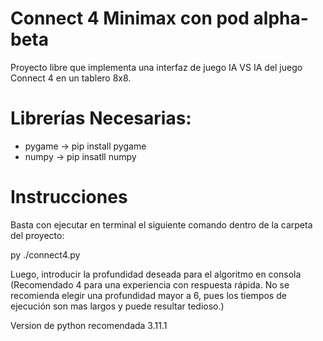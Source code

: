# Connect 4 Minimax con pod alpha-beta

Proyecto libre que implementa una interfaz de juego IA VS IA del juego Connect 4 en un tablero 8x8.

# Librerías Necesarias:

- pygame -> pip install pygame
- numpy -> pip insatll numpy 

# Instrucciones

Basta con ejecutar en terminal el siguiente comando dentro de la carpeta del proyecto:

py ./connect4.py

Luego, introducir la profundidad deseada para el algoritmo en consola (Recomendado 4 para una experiencia con respuesta rápida. No se recomienda elegir una profundidad mayor a 6, pues los tiempos de ejecución son mas largos y puede resultar tedioso.)

Version de python recomendada 3.11.1